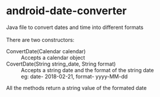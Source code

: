 # android-date-converter
Java file to convert dates and time into different formats<br />  
There are two constructors:
<dl>
	<dt>ConvertDate(Calendar calendar)</dt>
	<dd>Accepts a calendar object</dd>
	<dt>CovertDate(String string_date, String format)</dt>
	<dd>Accepts a string date and the format of the string date<br /> eg: date- 2018-02-21, format- yyyy-MM-dd</dd>
</dl>
<p>All the methods return a string value of the formated date</p>
	